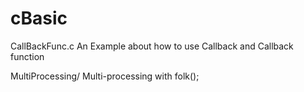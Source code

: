 # cBasic
CallBackFunc.c
	An Example about how to use Callback and Callback function

MultiProcessing/
	Multi-processing with folk();
